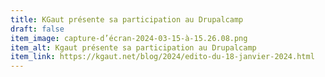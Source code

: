 ```yaml
---
title: KGaut présente sa participation au Drupalcamp
draft: false
item_image: capture-d’écran-2024-03-15-à-15.26.08.png
item_alt: Kgaut présente sa participation au Drupalcamp
item_link: https://kgaut.net/blog/2024/edito-du-18-janvier-2024.html
---
```

